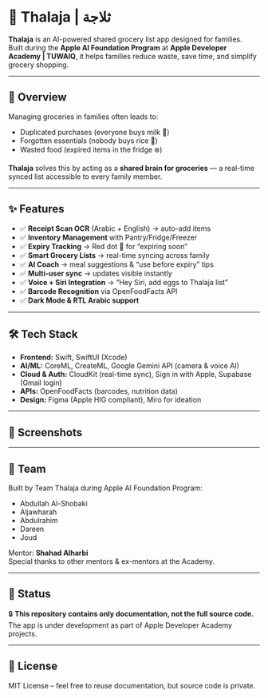 # 🛒 Thalaja | ثلاجة

**Thalaja** is an AI-powered shared grocery list app designed for families.  
Built during the **Apple AI Foundation Program** at **Apple Developer Academy | TUWAIQ**, it helps families reduce waste, save time, and simplify grocery shopping.

---

## 📌 Overview
Managing groceries in families often leads to:
- Duplicated purchases (everyone buys milk 🥛)
- Forgotten essentials (nobody buys rice 🍚)
- Wasted food (expired items in the fridge ❄️)

**Thalaja** solves this by acting as a **shared brain for groceries** — a real-time synced list accessible to every family member.

---

## ✨ Features
- ✅ **Receipt Scan OCR** (Arabic + English) → auto-add items  
- ✅ **Inventory Management** with Pantry/Fridge/Freezer  
- ✅ **Expiry Tracking** → Red dot 🔴 for “expiring soon”  
- ✅ **Smart Grocery Lists** → real-time syncing across family  
- ✅ **AI Coach** → meal suggestions & “use before expiry” tips  
- ✅ **Multi-user sync** → updates visible instantly  
- ✅ **Voice + Siri Integration** → “Hey Siri, add eggs to Thalaja list”  
- ✅ **Barcode Recognition** via OpenFoodFacts API  
- ✅ **Dark Mode & RTL Arabic support**  

---

## 🛠 Tech Stack
- **Frontend:** Swift, SwiftUI (Xcode)  
- **AI/ML:** CoreML, CreateML, Google Gemini API (camera & voice AI)  
- **Cloud & Auth:** CloudKit (real-time sync), Sign in with Apple, Supabase (Gmail login)  
- **APIs:** OpenFoodFacts (barcodes, nutrition data)  
- **Design:** Figma (Apple HIG compliant), Miro for ideation  

---

## 📸 Screenshots

---

## 👥 Team
Built by Team Thalaja during Apple AI Foundation Program:  
- Abdullah Al-Shobaki  
- Aljawharah  
- Abdulrahim  
- Dareen  
- Joud  

Mentor: **Shahad Alharbi**  
Special thanks to other mentors & ex-mentors at the Academy.  

---

## 🚀 Status
🔒 **This repository contains only documentation, not the full source code.**  
The app is under development as part of Apple Developer Academy projects.  

---

## 📄 License
MIT License – feel free to reuse documentation, but source code is private.
